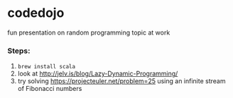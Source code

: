 # codedojo
fun presentation on random programming topic at work

### Steps:
1. `brew install scala`
2. look at http://jelv.is/blog/Lazy-Dynamic-Programming/
3. try solving https://projecteuler.net/problem=25 using an infinite stream of Fibonacci numbers

